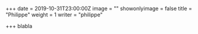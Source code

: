 +++
date = 2019-10-31T23:00:00Z
image = ""
showonlyimage = false
title = "Philippe"
weight = 1
writer = "philippe"

+++
blabla